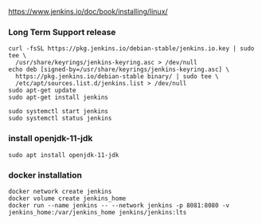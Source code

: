 https://www.jenkins.io/doc/book/installing/linux/

### Long Term Support release
```
curl -fsSL https://pkg.jenkins.io/debian-stable/jenkins.io.key | sudo tee \
  /usr/share/keyrings/jenkins-keyring.asc > /dev/null
echo deb [signed-by=/usr/share/keyrings/jenkins-keyring.asc] \
  https://pkg.jenkins.io/debian-stable binary/ | sudo tee \
  /etc/apt/sources.list.d/jenkins.list > /dev/null
sudo apt-get update
sudo apt-get install jenkins

sudo systemctl start jenkins
sudo systemctl status jenkins
```

### install openjdk-11-jdk
```
sudo apt install openjdk-11-jdk
```

### docker installation
```
docker network create jenkins
docker volume create jenkins_home
docker run --name jenkins -- --network jenkins -p 8081:8080 -v jenkins_home:/var/jenkins_home jenkins/jenkins:lts
```
